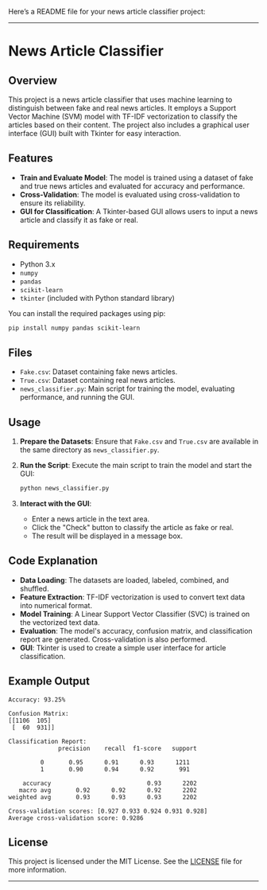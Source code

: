 Here’s a README file for your news article classifier project:

--- 

# News Article Classifier

## Overview

This project is a news article classifier that uses machine learning to distinguish between fake and real news articles. It employs a Support Vector Machine (SVM) model with TF-IDF vectorization to classify the articles based on their content. The project also includes a graphical user interface (GUI) built with Tkinter for easy interaction.

## Features

- **Train and Evaluate Model**: The model is trained using a dataset of fake and true news articles and evaluated for accuracy and performance.
- **Cross-Validation**: The model is evaluated using cross-validation to ensure its reliability.
- **GUI for Classification**: A Tkinter-based GUI allows users to input a news article and classify it as fake or real.

## Requirements

- Python 3.x
- `numpy`
- `pandas`
- `scikit-learn`
- `tkinter` (included with Python standard library)

You can install the required packages using pip:

```bash
pip install numpy pandas scikit-learn
```

## Files

- `Fake.csv`: Dataset containing fake news articles.
- `True.csv`: Dataset containing real news articles.
- `news_classifier.py`: Main script for training the model, evaluating performance, and running the GUI.

## Usage

1. **Prepare the Datasets**: Ensure that `Fake.csv` and `True.csv` are available in the same directory as `news_classifier.py`.

2. **Run the Script**: Execute the main script to train the model and start the GUI:

   ```bash
   python news_classifier.py
   ```

3. **Interact with the GUI**:
   - Enter a news article in the text area.
   - Click the "Check" button to classify the article as fake or real.
   - The result will be displayed in a message box.

## Code Explanation

- **Data Loading**: The datasets are loaded, labeled, combined, and shuffled.
- **Feature Extraction**: TF-IDF vectorization is used to convert text data into numerical format.
- **Model Training**: A Linear Support Vector Classifier (SVC) is trained on the vectorized text data.
- **Evaluation**: The model's accuracy, confusion matrix, and classification report are generated. Cross-validation is also performed.
- **GUI**: Tkinter is used to create a simple user interface for article classification.

## Example Output

```plaintext
Accuracy: 93.25%

Confusion Matrix:
[[1106  105]
 [  60  931]]

Classification Report:
              precision    recall  f1-score   support

         0       0.95      0.91      0.93      1211
         1       0.90      0.94      0.92       991

    accuracy                           0.93      2202
   macro avg       0.92      0.92      0.92      2202
weighted avg       0.93      0.93      0.93      2202

Cross-validation scores: [0.927 0.933 0.924 0.931 0.928]
Average cross-validation score: 0.9286
```

## License

This project is licensed under the MIT License. See the [LICENSE](LICENSE) file for more information.

---

